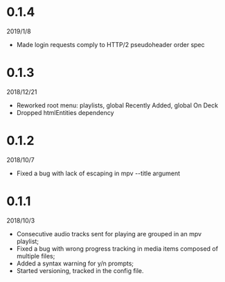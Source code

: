 # 0.1.4
2019/1/8

 - Made login requests comply to HTTP/2 pseudoheader order spec


# 0.1.3
2018/12/21

- Reworked root menu: playlists, global Recently Added, global On Deck
- Dropped htmlEntities dependency


# 0.1.2
2018/10/7

- Fixed a bug with lack of escaping in mpv --title argument


# 0.1.1
2018/10/3

- Consecutive audio tracks sent for playing are grouped in an mpv playlist;
- Fixed a bug with wrong progress tracking in media items composed of multiple files;
- Added a syntax warning for y/n prompts;
- Started versioning, tracked in the config file.

